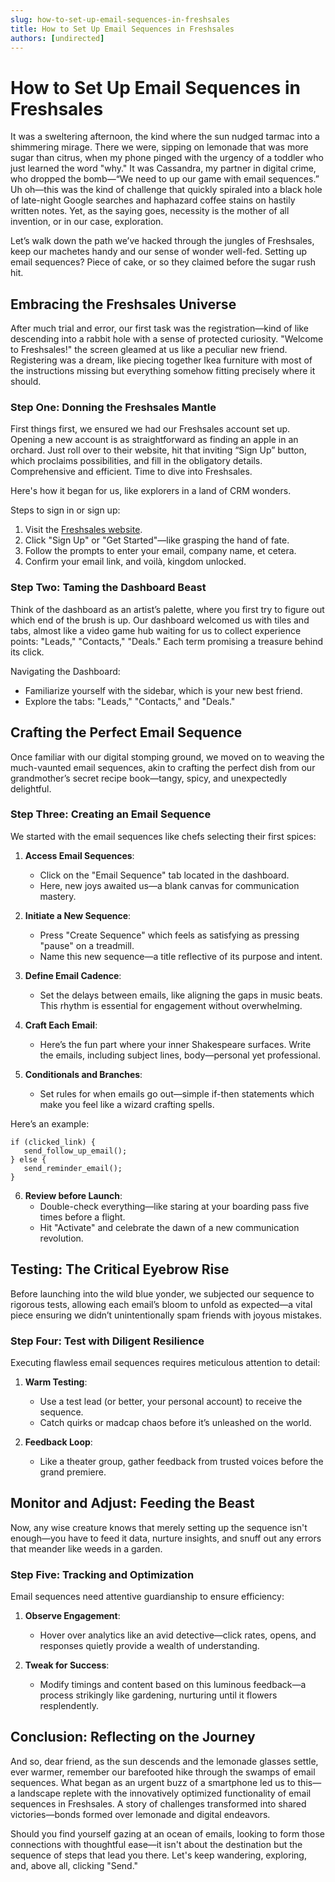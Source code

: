 ```yaml
---
slug: how-to-set-up-email-sequences-in-freshsales
title: How to Set Up Email Sequences in Freshsales
authors: [undirected]
---
```



# How to Set Up Email Sequences in Freshsales

It was a sweltering afternoon, the kind where the sun nudged tarmac into a shimmering mirage. There we were, sipping on lemonade that was more sugar than citrus, when my phone pinged with the urgency of a toddler who just learned the word "why." It was Cassandra, my partner in digital crime, who dropped the bomb—“We need to up our game with email sequences.” Uh oh—this was the kind of challenge that quickly spiraled into a black hole of late-night Google searches and haphazard coffee stains on hastily written notes. Yet, as the saying goes, necessity is the mother of all invention, or in our case, exploration.

Let’s walk down the path we’ve hacked through the jungles of Freshsales, keep our machetes handy and our sense of wonder well-fed. Setting up email sequences? Piece of cake, or so they claimed before the sugar rush hit.

## Embracing the Freshsales Universe

After much trial and error, our first task was the registration—kind of like descending into a rabbit hole with a sense of protected curiosity. "Welcome to Freshsales!" the screen gleamed at us like a peculiar new friend. Registering was a dream, like piecing together Ikea furniture with most of the instructions missing but everything somehow fitting precisely where it should.

### Step One: Donning the Freshsales Mantle

First things first, we ensured we had our Freshsales account set up. Opening a new account is as straightforward as finding an apple in an orchard. Just roll over to their website, hit that inviting “Sign Up” button, which proclaims possibilities, and fill in the obligatory details. Comprehensive and efficient. Time to dive into Freshsales.

Here's how it began for us, like explorers in a land of CRM wonders.

Steps to sign in or sign up:

1. Visit the [Freshsales website](https://www.freshworks.com/crm).
2. Click "Sign Up" or "Get Started"—like grasping the hand of fate.
3. Follow the prompts to enter your email, company name, et cetera.
4. Confirm your email link, and voilà, kingdom unlocked.

### Step Two: Taming the Dashboard Beast

Think of the dashboard as an artist’s palette, where you first try to figure out which end of the brush is up. Our dashboard welcomed us with tiles and tabs, almost like a video game hub waiting for us to collect experience points: "Leads," "Contacts," "Deals." Each term promising a treasure behind its click.

Navigating the Dashboard:

- Familiarize yourself with the sidebar, which is your new best friend.
- Explore the tabs: "Leads," "Contacts," and "Deals."

## Crafting the Perfect Email Sequence

Once familiar with our digital stomping ground, we moved on to weaving the much-vaunted email sequences, akin to crafting the perfect dish from our grandmother’s secret recipe book—tangy, spicy, and unexpectedly delightful.

### Step Three: Creating an Email Sequence

We started with the email sequences like chefs selecting their first spices:

1. **Access Email Sequences**: 
   - Click on the "Email Sequence" tab located in the dashboard.
   - Here, new joys awaited us—a blank canvas for communication mastery.

2. **Initiate a New Sequence**: 
   - Press "Create Sequence" which feels as satisfying as pressing "pause" on a treadmill.
   - Name this new sequence—a title reflective of its purpose and intent.

3. **Define Email Cadence**: 
   - Set the delays between emails, like aligning the gaps in music beats. This rhythm is essential for engagement without overwhelming.

4. **Craft Each Email**: 
   - Here’s the fun part where your inner Shakespeare surfaces. Write the emails, including subject lines, body—personal yet professional.

5. **Conditionals and Branches**: 
   - Set rules for when emails go out—simple if-then statements which make you feel like a wizard crafting spells. 

Here’s an example:

```text
if (clicked_link) {
   send_follow_up_email();
} else {
   send_reminder_email();
}
```

6. **Review before Launch**: 
   - Double-check everything—like staring at your boarding pass five times before a flight.
   - Hit "Activate" and celebrate the dawn of a new communication revolution.

## Testing: The Critical Eyebrow Rise

Before launching into the wild blue yonder, we subjected our sequence to rigorous tests, allowing each email’s bloom to unfold as expected—a vital piece ensuring we didn’t unintentionally spam friends with joyous mistakes.

### Step Four: Test with Diligent Resilience

Executing flawless email sequences requires meticulous attention to detail:

1. **Warm Testing**:
   - Use a test lead (or better, your personal account) to receive the sequence.
   - Catch quirks or madcap chaos before it’s unleashed on the world.

2. **Feedback Loop**:
   - Like a theater group, gather feedback from trusted voices before the grand premiere.

## Monitor and Adjust: Feeding the Beast

Now, any wise creature knows that merely setting up the sequence isn't enough—you have to feed it data, nurture insights, and snuff out any errors that meander like weeds in a garden.

### Step Five: Tracking and Optimization

Email sequences need attentive guardianship to ensure efficiency:

1. **Observe Engagement**:
   - Hover over analytics like an avid detective—click rates, opens, and responses quietly provide a wealth of understanding.

2. **Tweak for Success**:
   - Modify timings and content based on this luminous feedback—a process strikingly like gardening, nurturing until it flowers resplendently.

## Conclusion: Reflecting on the Journey

And so, dear friend, as the sun descends and the lemonade glasses settle, ever warmer, remember our barefooted hike through the swamps of email sequences. What began as an urgent buzz of a smartphone led us to this—a landscape replete with the innovatively optimized functionality of email sequences in Freshsales. A story of challenges transformed into shared victories—bonds formed over lemonade and digital endeavors.

Should you find yourself gazing at an ocean of emails, looking to form those connections with thoughtful ease—it isn't about the destination but the sequence of steps that lead you there. Let's keep wandering, exploring, and, above all, clicking "Send."